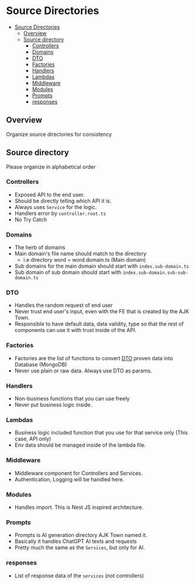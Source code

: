 # Source Directories

<!-- TOC -->

- [Source Directories](#source-directories)
  - [Overview](#overview)
  - [Source directory](#source-directory)
    - [Controllers](#controllers)
    - [Domains](#domains)
    - [DTO](#dto)
    - [Factories](#factories)
    - [Handlers](#handlers)
    - [Lambdas](#lambdas)
    - [Middleware](#middleware)
    - [Modules](#modules)
    - [Prompts](#prompts)
    - [responses](#responses)

<!-- /TOC -->

## Overview

Organize source directories for consistency

## Source directory 

Please organize in alphabetical order

### Controllers
- Exposed API to the end user.
- Should be directly telling which API it is.
- Always uses `Service` for the logic.
- Handlers error by `controller.root.ts`
- No Try Catch

### Domains
- The herb of domains
- Main domain's file name should match to the directory
  - i.e directory word = word.domain.ts (Main domain)
- Sub domains for the main domain should start with `index.sub-domain.ts`
- Sub domain of sub domain should start with `index.sub-domain.sub-sub-domain.ts`

### DTO
- Handles the random request of end user
- Never trust end user's input, even with the FE that is created by the AJK Town.
- Responsible to have default data, data validity, type so that the rest of components can use it with trust inside of the API.

### Factories
- Factories are the list of functions to convert [DTO](#dto) proven data into Database (MongoDB)
- Never use plain or raw data. Always use DTO as params.


### Handlers
- Non-business functions that you can use freely
- Never put business logic inside.

### Lambdas
- Business logic included function that you use for that service only (This case, API only)
- Env data should be managed inside of the lambda file.

### Middleware
- Middleware component for Controllers and Services.
- Authentication, Logging will be handled here.


### Modules
- Handles import. This is Nest JS inspired architecture.

### Prompts
- Prompts is AI generation directory AJK Town named it.
- Basically it handles ChatGPT AI texts and requests
- Pretty much the same as the `Services`, but only for AI.

### responses
- List of response data of the `services` (not controllers)